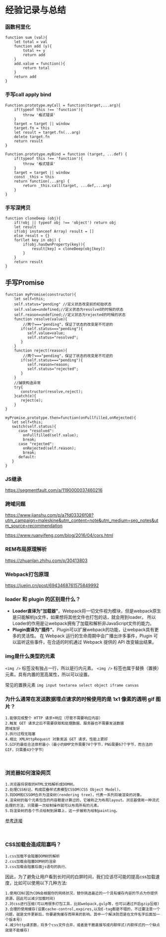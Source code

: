 # 经验记录与总结


### 函数柯里化

```
function sum (val){
    let total = val 
    function add (y){
        total += y
        return add 
    }
    add.value = function(){
        return total 
    }
    return add 
}
```


### 手写call apply bind 

```
Function.prototype.myCall = function(target,...arg){
    if(typeof this !== 'function'){
        throw '格式错误'
    }
    target = target || window 
    target.fn = this 
    let result = target.fn(...arg)
    delete target.fn
    return result 
}
```
```
Function.prototype.myBind = function (target, ...def) {
    if(typeof this !== 'function'){
        throw '格式错误'
    }
    target = target || window 
    const _this = this 
    return function(...arg) {
        return _this.call(target, ...def,...arg)
    }
}
```

### 手写深拷贝

```
function cloneDeep (obj){
    if(!obj || typeof obj !== 'object') return obj 
    let result 
    if(obj instanceof Array) result = []
    else result = {}
    for(let key in obj) {
        if(obj.hasOwnProperty(key)){
            result[key] = cloneDeep(obj[key])
        }
    }
    return result
}
```
## 手写Promise

```
function myPromise(constructor){
    let self=this;
    self.status="pending" //定义状态改变前的初始状态
    self.value=undefined;//定义状态为resolved的时候的状态
    self.reason=undefined;//定义状态为rejected的时候的状态
    function resolve(value){
        //两个==="pending"，保证了状态的改变是不可逆的
       if(self.status==="pending"){
          self.value=value;
          self.status="resolved";
       }
    }
    function reject(reason){
        //两个==="pending"，保证了状态的改变是不可逆的
       if(self.status==="pending"){
          self.reason=reason;
          self.status="rejected";
       }
    }
    //捕获构造异常
    try{
       constructor(resolve,reject);
    }catch(e){
       reject(e);
    }
}
```

```
myPromise.prototype.then=function(onFullfilled,onRejected){
   let self=this;
   switch(self.status){
      case "resolved":
        onFullfilled(self.value);
        break;
      case "rejected":
        onRejected(self.reason);
        break;
      default:       
   }
}
```
### JS继承

https://segmentfault.com/a/1190000037460216
### 跨域问题

https://www.jianshu.com/p/a7fd03326f08?utm_campaign=maleskine&utm_content=note&utm_medium=seo_notes&utm_source=recommendation

https://www.ruanyifeng.com/blog/2016/04/cors.html
### REM布局原理解析

https://zhuanlan.zhihu.com/p/30413803

### Webpack打包原理
https://juejin.cn/post/6943468761575849992
### loader 和 plugin 的区别是什么？

+ **Loader直译为"加载器"**。Webpack将一切文件视为模块，但是webpack原生是只能解析js文件，如果想将其他文件也打包的话，就会用到loader。 所以Loader的作用是让webpack拥有了加载和解析非JavaScript文件的能力。
+ **Plugin直译为"插件"**。Plugin可以扩展webpack的功能，让webpack具有更多的灵活性。 在 Webpack 运行的生命周期中会广播出许多事件，Plugin 可以监听这些事件，在合适的时机通过 Webpack 提供的 API 改变输出结果。


### img是什么类型的元素

`<img />` 标签没有独占一行，所以是行内元素。
`<img />` 标签也属于替换（置换）元素，具有内置的宽高属性，所以可以设置。

常见的置换元素
`img
input
textarea
select
object
iframe
canvas
`
### 为什么通常在发送数据埋点请求的时候使用的是 1x1 像素的透明 gif 图片？

```
1.能够完成整个 HTTP 请求+响应（尽管不需要响应内容）
2.触发 GET 请求之后不需要获取和处理数据、服务器也不需要发送数据
跨域友好
3.执行过程无阻塞
4.相比 XMLHttpRequest 对象发送 GET 请求，性能上更好
5.GIF的最低合法体积最小（最小的BMP文件需要74个字节，PNG需要67个字节，而合法的GIF，只需要43个字节）
```


<br>


### 浏览器如何渲染网页

```
1.浏览器将获取的HTML文档解析成DOM树。
2.处理CSS标记，构成层叠样式表模型CSSOM(CSS Object Model)。
3.将DOM和CSSOM合并为渲染树(rendering tree)，代表一系列将被渲染的对象。
4.渲染树的每个元素包含的内容都是计算过的，它被称之为布局layout。浏览器使用一种流式处理的方法，只需要一次绘制操作就可以布局所有的元素。
5.将渲染树的各个节点绘制到屏幕上，这一步被称为绘制painting。
```

 [参考连接](https://www.jianshu.com/p/e6252dc9be32_)


<br>

### CSS加载会造成阻塞吗？


```
1.css加载不会阻塞DOM树的解析
2.css加载会阻塞DOM树的渲染
3.css加载会阻塞后面js语句的执行、
```
因此，为了避免让用户看到长时间的白屏时间，我们应该尽可能的提高css加载速度，比如可以使用以下几种方法:
```
1.使用CDN(因为CDN会根据你的网络状况，替你挑选最近的一个具有缓存内容的节点为你提供资源，因此可以减少加载时间)
2.对css进行压缩(可以用很多打包工具，比如webpack,gulp等，也可以通过开启gzip压缩)
3.合理的使用缓存(设置cache-control,expires,以及E-tag都是不错的，不过要注意一个问题，就是文件更新后，你要避免缓存而带来的影响。其中一个解决防范是在文件名字后面加一个版本号)
4.减少http请求数，将多个css文件合并，或者是干脆直接写成内联样式(内联样式的一个缺点就是不能缓存)
```

